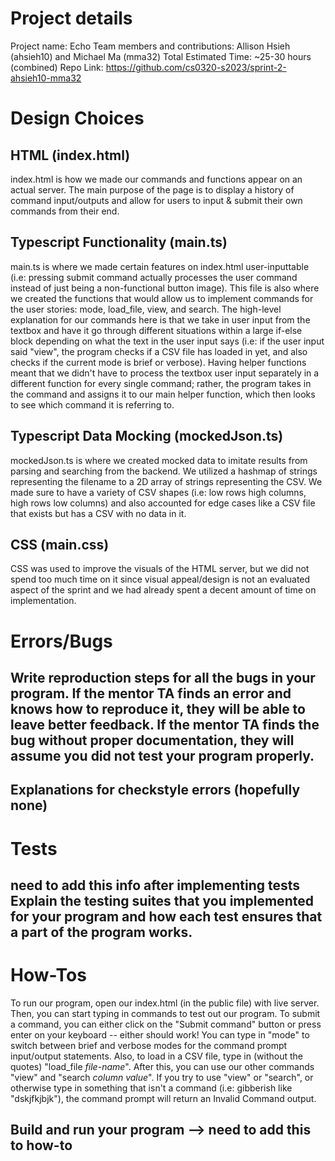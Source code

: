 # Project details
Project name: Echo
Team members and contributions: Allison Hsieh (ahsieh10) and Michael Ma (mma32)
Total Estimated Time: ~25-30 hours (combined)
Repo Link: https://github.com/cs0320-s2023/sprint-2-ahsieh10-mma32

# Design Choices
## HTML (index.html)
index.html is how we made our commands and functions appear on an actual server.
The main purpose of the page is to display a history of command input/outputs
and allow for users to input & submit their own commands from their end.

## Typescript Functionality (main.ts)
main.ts is where we made certain features on index.html user-inputtable (i.e:
pressing submit command actually processes the user command instead of just
being a non-functional button image). This file is also where we created the
functions that would allow us to implement commands for the user stories: mode,
load_file, view, and search. The high-level explanation for our commands here is
that we take in user input from the textbox and have it go through different
situations within a large if-else block depending on what the text in the user
input says (i.e: if the user input said "view", the program checks if a CSV
file has loaded in yet, and also checks if the current mode is brief or verbose).
Having helper functions meant that we didn't have to process the textbox user
input separately in a different function for every single command; rather,
the program takes in the command and assigns it to our main helper function,
which then looks to see which command it is referring to.

## Typescript Data Mocking (mockedJson.ts)
mockedJson.ts is where we created mocked data to imitate results from 
parsing and searching from the backend. We utilized a hashmap of strings
representing the filename to a 2D array of strings representing the CSV. We made
sure to have a variety of CSV shapes (i.e: low rows high columns, high rows low
columns) and also accounted for edge cases like a CSV file that exists but has
a CSV with no data in it.


## CSS (main.css)
CSS was used to improve the visuals of the HTML server, but we did not spend
too much time on it since visual appeal/design is not an evaluated aspect of
the sprint and we had already spent a decent amount of time on implementation.

# Errors/Bugs
## Write reproduction steps for all the bugs in your program. If the mentor TA finds an error and knows how to reproduce it, they will be able to leave better feedback. If the mentor TA finds the bug without proper documentation, they will assume you did not test your program properly.
## Explanations for checkstyle errors (hopefully none)

# Tests
 ## need to add this info after implementing tests Explain the testing suites that you implemented for your program and how each test ensures that a part of the program works. 

# How-Tos
To run our program, open our index.html (in the public file) with live server.
Then, you can start typing in commands to test out our program. To submit a
command, you can either click on the "Submit command" button or press enter
on your keyboard -- either should work! You can type in "mode" to switch
between brief and verbose modes for the command prompt input/output statements.
Also, to load in a CSV file, type in (without the quotes) "load_file *file-name*". After this, you can use our other commands "view" and "search *column* *value*". 
If you try to use "view" or "search", or otherwise type in something that isn't
a command (i.e: gibberish like "dskjfkjbjk"), the command prompt will return
an Invalid Command output.

## Build and run your program --> need to add this to how-to
